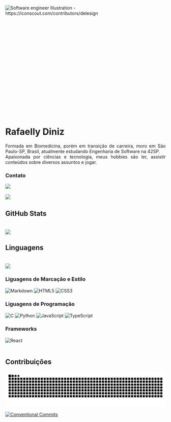 <p>
    <a target="_blank" rel="noopener noreferrer nofollow" href="https://cdni.iconscout.com/illustration/premium/thumb/female-web-developer-working-on-project-5691620-4759502.png">
        <img align="right" alt="Software engineer Illustration - https://iconscout.com/contributors/delesign" height="380" src="https://cdni.iconscout.com/illustration/premium/thumb/female-web-developer-working-on-project-5691620-4759502.png" style="max-width: 100%;">
    </a>
</p><br>
    <h1>Rafaelly Diniz</h1>
    <p align="justify" dir="auto">Formada em Biomedicina, porém em transição de carreira, moro em São Paulo-SP, Brasil, atualmente estudando Engenharia de Software na 42SP. 
    <br>
    Apaixonada por ciências e tecnologia, meus hobbies são ler, assistir conteúdos sobre diversos assuntos e jogar.
</p>

<h3>Contato</h3>

<div> 
  <a href = "rafaellypoliveira@gmail.com"><img src="https://img.shields.io/badge/email-000?style=for-the-badge&logo=gmail" target="_blank"></a>

  <a href="https://www.linkedin.com/in/rafaellyoliveira/" target="_blank"><img src="https://img.shields.io/badge/LinkedIn-000?style=for-the-badge&logo=linkedin&logoColor=0E76A8" target="_blank"></a> 
</div>

<h2>GitHub Stats</h2>

<div style="display: inline_block"><br>
    <a href="https://github.com/devrafaelly/github-readme-stats">
    <img height=200 align="center" src="https://github-readme-stats.vercel.app/api?username=devrafaelly&show_icons=true&theme=transparent&hide_title=true&hide_border=true&icon_color=785ef0&text_color=ffb000&ring_color=ffb000&amp;rank_icon=github" />
    </a>
</div>

<h2>Linguagens</h2>

<div style="display: inline_block"><br>
    <div>
        <a href="https://github.com/devrafaelly/convoychat">
            <img height=200 align="center" src="https://github-readme-stats.vercel.app/api/top-langs?username=devrafaelly&layout=donut&langs_count=8&card_width=320&theme=transparent&hide_title=true&hide_border=true&icon_color=785ef0&text_color=ffb000&ring_color=ffb000" />
        </a>
    </div>
    <div>
        <h3>Liguagens de Marcação e Estilo</h3>
            <img align="center" alt="Markdown" src="https://upload.wikimedia.org/wikipedia/commons/thumb/4/48/Markdown-mark.svg/2560px-Markdown-mark.svg.png">
            <img align="center" alt="HTML5" src="https://w7.pngwing.com/pngs/390/229/png-transparent-logo-html5-brand-design-text-logo-number-thumbnail.png">
            <img align="center" alt="CSS3" src="https://upload.wikimedia.org/wikipedia/commons/d/d5/CSS3_logo_and_wordmark.svg">
        <h3>Liguagens de Programação</h3>
            <img align="center" alt="C" src="https://img.icons8.com/color/600/c-programming.png">
            <img align="center" alt="Python" src="https://upload.wikimedia.org/wikipedia/commons/thumb/c/c3/Python-logo-notext.svg/1200px-Python-logo-notext.svg.png">
            <img align="center" alt="JavaScript" src="https://e7.pngegg.com/pngimages/640/199/png-clipart-javascript-logo-html-javascript-logo-angle-text-thumbnail.png">
            <img align="center" alt="TypeScript" src="https://upload.wikimedia.org/wikipedia/commons/thumb/4/4c/Typescript_logo_2020.svg/2048px-Typescript_logo_2020.svg.png">
        <h3>Frameworks</h3>
            <img align="center" alt="React" src="https://upload.wikimedia.org/wikipedia/commons/thumb/a/a7/React-icon.svg/1200px-React-icon.svg.png">
    </div>
</div>

<br>

<h2>Contribuições</h2>


![Snake animation](https://github.com/devrafaelly/devrafaelly/blob/output/github-contribution-grid-snake.svg)


[![Conventional Commits](https://img.shields.io/badge/Conventional%20Commits-1.0.0-%23FE5196?logo=conventionalcommits&logoColor=white)](https://conventionalcommits.org)
